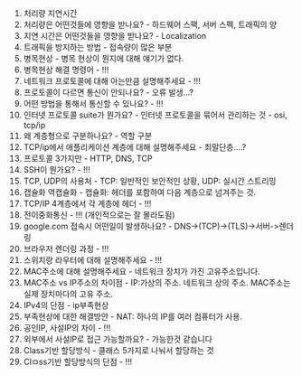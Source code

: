 1. 처리량 지연시간
2. 처리량은 어떤것들에 영향을 받나요? - 하드웨어 스팩, 서버 스펙, 트래픽의 양
3. 지연 시간은 어떤것들을 영향을 받나요? - Localization
4. 트래픽을 방지하는 방법 - 접속량이 많은 부분
5. 병목현상 - 병목 현상이 뭔지에 대해 얘기가 없다.
6. 병목현상 해결 명령어 - !!!
7. 네트워크 프로토콜에 대해 아는만큼 설명해주세요 - !!!
8. 프로토콜이 다르면 통신이 안되나요? - 오류 발생...?
9. 어떤 방법을 통해서 통신할 수 있나요? - !!!
10. 인터넷 프로토콜 suite가 뭔가요? - 인터넷 프로토콜을 묶어서 관리하는 것 - osi, tcp/ip
11. 왜 계층형으로 구분하나요? - 역할 구분
12. TCP/ip에서 애플리케이션 계층에 대해 설명해주세요 - 최말단층....?
13. 프로토콜 3가지만 - HTTP, DNS, TCP
14. SSH이 뭔가요? - !!!
15. TCP, UDP의 사용처 - TCP: 일반적인 보안적인 상황, UDP: 실시간 스트리밍
16. 캡슐화 역캡슐화 - 캡슐화: 헤더를 포함하여 다음 계층으로 넘겨주는 것.
17. TCP/IP 4계층에서 각 계층에 헤더 - !!!
18. 전이중화통신 - !!! (개인적으로는 잘 몰라도됨)
19. google.com 접속시 어떤일이 발생하나요? - DNS->(TCP)->(TLS)->서버->렌더링
20. 브라우저 렌더링 과정 - !!!
21. 스위치랑 라우터에 대해 설명해주세요 - !!!
22. MAC주소에 대해 설명해주세요 - 네트워크 장치가 가진 고유주소입니다.
23. MAC주소 vs IP주소의 차이점 - IP:가상의 주소. 네트워크 상의 주소. MAC주소는 실제 장치마다의 고유 주소.
24. IPv4의 단점 - ip부족현상
25. 부족현상에 대한 해결방안 - NAT: 하나의 IP를 여러 컴퓨터가 사용.
26. 공인IP, 사설IP의 차이 - !!!
27. 외부에서 사설IP로 접근 가능할까요? - 가능한것 같습니다
28. Class기반 할당방식 - 클래스 5가지로 나눠서 할당하는 것
29. Clㅁss기반 할당방식의 단점 - !!!
